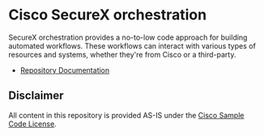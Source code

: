 # Cisco SecureX orchestration
SecureX orchestration provides a no-to-low code approach for building automated workflows. These workflows can interact with various types of resources and systems, whether they're from Cisco or a third-party.

* [Repository Documentation](https://ciscosecurity.github.io/sxo-05-security-workflows/)

## Disclaimer
All content in this repository is provided AS-IS under the [Cisco Sample Code License](https://developer.cisco.com/site/license/cisco-sample-code-license/).
